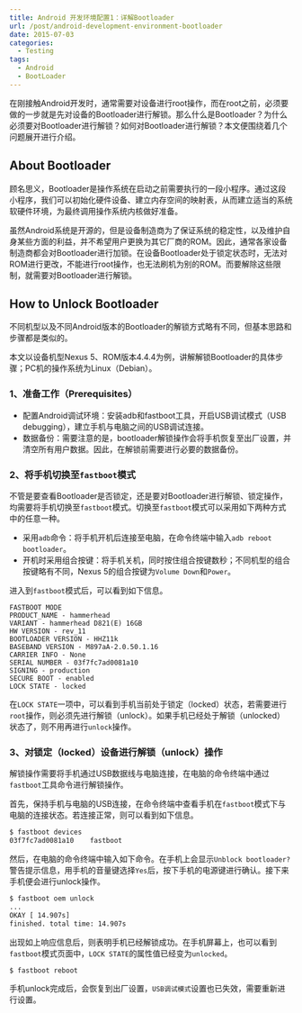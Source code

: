 ```yaml
---
title: Android 开发环境配置1：详解Bootloader
url: /post/android-development-environment-bootloader
date: 2015-07-03
categories:
  - Testing
tags:
  - Android
  - BootLoader
---
```


在刚接触Android开发时，通常需要对设备进行root操作，而在root之前，必须要做的一步就是先对设备的Bootloader进行解锁。那么什么是Bootloader？为什么必须要对Bootloader进行解锁？如何对Bootloader进行解锁？本文便围绕着几个问题展开进行介绍。


## About Bootloader

顾名思义，Bootloader是操作系统在启动之前需要执行的一段小程序。通过这段小程序，我们可以初始化硬件设备、建立内存空间的映射表，从而建立适当的系统软硬件环境，为最终调用操作系统内核做好准备。

虽然Android系统是开源的，但是设备制造商为了保证系统的稳定性，以及维护自身某些方面的利益，并不希望用户更换为其它厂商的ROM。因此，通常各家设备制造商都会对Bootloader进行加锁。在设备Bootloader处于锁定状态时，无法对ROM进行更改，不能进行root操作，也无法刷机为别的ROM。而要解除这些限制，就需要对Bootloader进行解锁。


## How to Unlock Bootloader
不同机型以及不同Android版本的Bootloader的解锁方式略有不同，但基本思路和步骤都是类似的。

本文以设备机型Nexus 5、ROM版本4.4.4为例，讲解解锁Bootloader的具体步骤；PC机的操作系统为Linux（Debian）。


### 1、准备工作（Prerequisites）

- 配置Android调试环境：安装adb和fastboot工具，开启USB调试模式（USB debugging），建立手机与电脑之间的USB调试连接。
- 数据备份：需要注意的是，bootloader解锁操作会将手机恢复至出厂设置，并清空所有用户数据。因此，在解锁前需要进行必要的数据备份。

### 2、将手机切换至`fastboot`模式

不管是要查看Bootloader是否锁定，还是要对Bootloader进行解锁、锁定操作，均需要将手机切换至`fastboot`模式。切换至`fastboot`模式可以采用如下两种方式中的任意一种。

- 采用`adb`命令：将手机开机后连接至电脑，在命令终端中输入`adb reboot bootloader`。
- 开机时采用组合按键：将手机关机，同时按住组合按键数秒；不同机型的组合按键略有不同，Nexus 5的组合按键为`Volume Down`和`Power`。

进入到`fastboot`模式后，可以看到如下信息。

~~~
FASTBOOT MODE
PRODUCT_NAME - hammerhead
VARIANT - hammerhead D821(E) 16GB
HW VERSION - rev_11
BOOTLOADER VERSION - HHZ11k
BASEBAND VERSION - M897aA-2.0.50.1.16
CARRIER INFO - None
SERIAL NUMBER - 03f7fc7ad0081a10
SIGNING - production
SECURE BOOT - enabled
LOCK STATE - locked
~~~

在`LOCK STATE`一项中，可以看到手机当前处于锁定（locked）状态，若需要进行`root`操作，则必须先进行解锁（unlock）。如果手机已经处于解锁（unlocked）状态了，则不用再进行`unlock`操作。

### 3、对锁定（locked）设备进行解锁（unlock）操作

解锁操作需要将手机通过USB数据线与电脑连接，在电脑的命令终端中通过`fastboot`工具命令进行解锁操作。

首先，保持手机与电脑的USB连接，在命令终端中查看手机在`fastboot`模式下与电脑的连接状态。若连接正常，则可以看到如下信息。

~~~bash
$ fastboot devices
03f7fc7ad0081a10	fastboot
~~~

然后，在电脑的命令终端中输入如下命令。在手机上会显示`Unblock bootloader?`警告提示信息，用手机的音量键选择`Yes`后，按下手机的电源键进行确认。接下来手机便会进行unlock操作。

~~~bash
$ fastboot oem unlock
...
OKAY [ 14.907s]
finished. total time: 14.907s
~~~

出现如上响应信息后，则表明手机已经解锁成功。在手机屏幕上，也可以看到`fastboot`模式页面中，`LOCK STATE`的属性值已经变为`unlocked`。

~~~bash
$ fastboot reboot
~~~

手机unlock完成后，会恢复到出厂设置，`USB调试模式`设置也已失效，需要重新进行设置。
